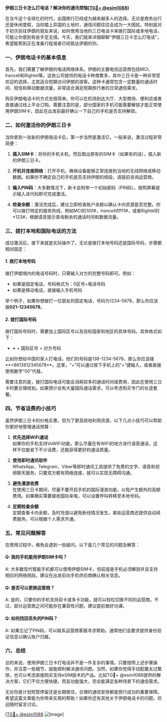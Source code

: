 **伊朗三日卡怎么打电话？解决你的通讯烦恼[[TG💪+ @esim1088](https://t.me/s/esim1088)]**

在当今这个全球化的时代，出国旅行已经成为越来越多人的选择。无论是商务出行还是休闲度假，当你踏上异国的土地时，通信问题往往会成为一大困扰。特别是对于初次前往伊朗的朋友来说，如何使用当地的三日电话卡来拨打国际或本地电话，可能让你感到有些手足无措。今天，我们就来详细聊聊“伊朗三日卡怎么打电话”，希望能帮到正在准备行程或者已经抵达伊朗的你。

### **一、伊朗电话卡的基本信息**

首先，我们需要了解伊朗的电话网络体系。伊朗的主要电信运营商包括MCI、Irancell和Rightel等。这些公司提供的电话卡种类繁多，其中三日卡是一种非常受欢迎的选择，尤其适合短期访问伊朗的游客。这种卡通常包含一定数量的通话时间、短信和移动数据流量，非常适合满足短期旅行者的日常通信需求。

购买伊朗电话卡的方式也很简单。你可以在机场到达大厅、大型商场、便利店或者直接通过线上平台订购。需要注意的是，部分国家的手机可能需要解锁才能正常使用伊朗SIM卡，因此在出发前最好确认一下自己的手机是否支持解锁。

### **二、如何激活你的伊朗三日卡**

当你拿到一张新的伊朗电话卡后，第一步当然是激活它。一般来说，激活过程非常简便：

1. **插入SIM卡**：将你的手机关机，然后取出原有的SIM卡（如果有的话），插入新的伊朗三日卡。
   
2. **开机并连接网络**：打开手机，确保设备能够正常连接到当地的无线网络或移动数据。如果你不确定自己的手机是否支持伊朗的频段，请提前咨询运营商。

3. **输入PIN码**：大多数情况下，新卡会附带一个初始密码（PIN码）。按照屏幕提示输入该代码即可完成激活。

4. **检查余额**：激活完成后，建议立即检查账户余额以确认卡内资源是否完整。你可以拨打特定的服务热线，例如MCI的*100#，Irancell的*111#，或者Rightel的*123#，根据语音提示查询剩余的通话时间和数据流量。

### **三、拨打本地和国际电话的方法**

成功激活后，接下来就是实际操作了。无论是拨打本地号码还是国际号码，步骤都相对固定：

#### **1. 拨打本地号码**
拨打伊朗境内的电话号码时，只需输入对方的完整号码即可。例如：
- 如果是固定电话，号码格式为：0区号+电话号码
- 如果是移动电话，直接输入手机号码

举个例子，如果你想拨打一位朋友的固定电话，号码为1234-5678，那么你应该拨**021-12345678**。

#### **2. 拨打国际号码**
拨打国际号码时，需要加上国际区号以及目标国家和地区的具体号码。具体格式如下：
- **+** + 国际区号 + 对方号码

比如你想给中国的家人打电话，他们的号码是138-1234-5678，那么你应该拨**+8613812345678**。这里，“+”可以通过按下手机上的“+”键输入，或者直接使用数字“00”代替。

需要注意的是，拨打国际电话可能会消耗较多的通话时间或费用，因此在使用三日卡时要合理规划。如果预计会有大量国际通话需求，可以考虑购买专门的长途套餐。

### **四、节省话费的小技巧**

虽然伊朗三日卡的价格实惠，但为了更高效地利用资源，以下几点小技巧可以帮助你更好地管理通话预算：

1. **优先选择WiFi通话**  
   如果你的手机支持VoWiFi功能，那么尽量在有WiFi的地方进行语音通话，这样不仅能省下不少话费，还能获得更好的通话质量。

2. **使用即时通讯软件**  
   WhatsApp、Telegram、Viber等即时通讯工具提供了免费的文字、语音和视频聊天服务。只要双方都有网络连接，就可以实现无障碍沟通。

3. **避免漫游收费**  
   在使用三日卡期间，尽量不要开启手机的国际漫游功能，以免产生额外的高额费用。如果确实需要接收国际来电，可以设置呼叫转移至本地号码。

4. **定期检查余额**  
   定期查看卡内余额，及时充值以避免断线情况发生。某些运营商还提供自动续费服务，可以根据个人需求开通。

### **五、常见问题解答**

在使用过程中，难免会遇到一些疑问。以下是几个常见的问题及解答：

#### Q: 我的手机能用伊朗SIM卡吗？
A: 大多数现代智能手机都可以使用伊朗SIM卡，但前提是手机必须解锁并且支持相应的网络频段。建议在出发前向手机供应商确认相关信息。

#### Q: 是否可以更换运营商？
A: 是的，只要你的手机支持双卡或多卡功能，就可以轻松切换不同的运营商。不过，部分运营商之间可能存在兼容性问题，建议提前做好功课。

#### Q: 如何找回丢失的PIN码？
A: 如果忘记了PIN码，可以联系运营商客服寻求帮助。通常他们会要求提供身份验证信息以确认账户归属。

### **六、总结**

总的来说，使用伊朗三日卡打电话并不是一件复杂的事情。只要按照上述步骤操作，并注意一些细节，就能顺利解决通讯问题。当然，如果你觉得手动配置太过繁琐，也可以考虑直接购买支持eSIM技术的产品，比如TG💪+ @esim1088提供的解决方案，它们不仅方便快捷，而且功能强大，完全能满足各种场景下的通信需求。

无论你是计划短暂停留还是长期居住，合理的通信安排都是旅行成功的重要保障。希望这篇文章能为你带来实用的帮助！如果你还有其他关于伊朗电话卡的问题，欢迎随时留言讨论。

[[TG💪+ @esim1088](https://t.me/s/esim1088) ![Image](https://i.postimg.cc/4NQfJmqS/Snipaste-2025-05-13-00-14-12.png)]